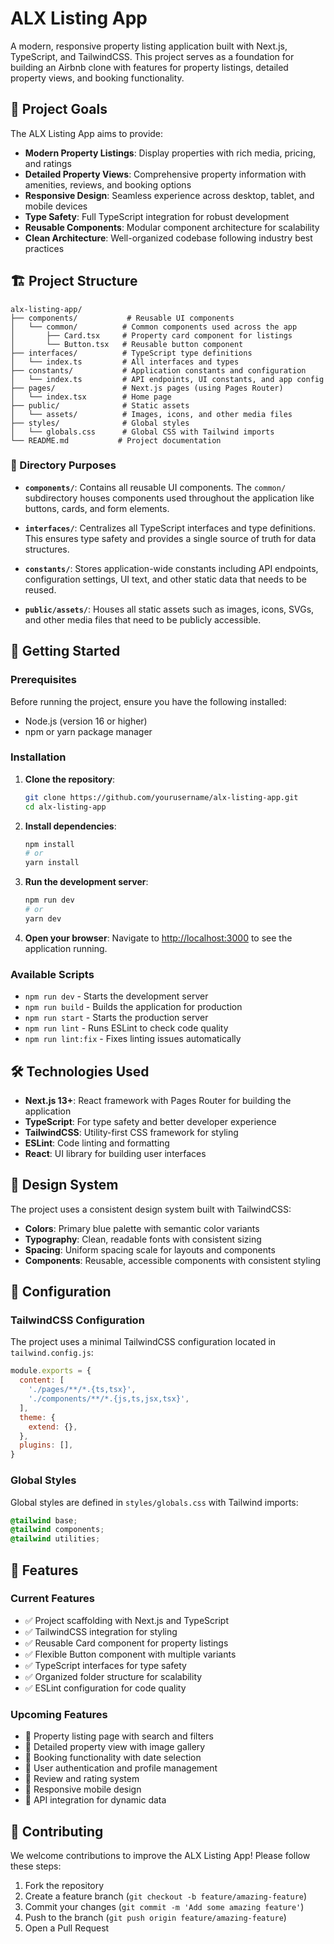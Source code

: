 # ALX Listing App

A modern, responsive property listing application built with Next.js, TypeScript, and TailwindCSS. This project serves as a foundation for building an Airbnb clone with features for property listings, detailed property views, and booking functionality.

## 🎯 Project Goals

The ALX Listing App aims to provide:

- **Modern Property Listings**: Display properties with rich media, pricing, and ratings
- **Detailed Property Views**: Comprehensive property information with amenities, reviews, and booking options
- **Responsive Design**: Seamless experience across desktop, tablet, and mobile devices
- **Type Safety**: Full TypeScript integration for robust development
- **Reusable Components**: Modular component architecture for scalability
- **Clean Architecture**: Well-organized codebase following industry best practices

## 🏗️ Project Structure

```
alx-listing-app/
├── components/           # Reusable UI components
│   └── common/          # Common components used across the app
│       ├── Card.tsx     # Property card component for listings
│       └── Button.tsx   # Reusable button component
├── interfaces/          # TypeScript type definitions
│   └── index.ts         # All interfaces and types
├── constants/           # Application constants and configuration
│   └── index.ts         # API endpoints, UI constants, and app config
├── pages/               # Next.js pages (using Pages Router)
│   └── index.tsx        # Home page
├── public/              # Static assets
│   └── assets/          # Images, icons, and other media files
├── styles/              # Global styles
│   └── globals.css      # Global CSS with Tailwind imports
└── README.md           # Project documentation
```

### 📁 Directory Purposes

- **`components/`**: Contains all reusable UI components. The `common/` subdirectory houses components used throughout the application like buttons, cards, and form elements.

- **`interfaces/`**: Centralizes all TypeScript interfaces and type definitions. This ensures type safety and provides a single source of truth for data structures.

- **`constants/`**: Stores application-wide constants including API endpoints, configuration settings, UI text, and other static data that needs to be reused.

- **`public/assets/`**: Houses all static assets such as images, icons, SVGs, and other media files that need to be publicly accessible.

## 🚀 Getting Started

### Prerequisites

Before running the project, ensure you have the following installed:

- Node.js (version 16 or higher)
- npm or yarn package manager

### Installation

1. **Clone the repository**:
   ```bash
   git clone https://github.com/yourusername/alx-listing-app.git
   cd alx-listing-app
   ```

2. **Install dependencies**:
   ```bash
   npm install
   # or
   yarn install
   ```

3. **Run the development server**:
   ```bash
   npm run dev
   # or
   yarn dev
   ```

4. **Open your browser**:
   Navigate to [http://localhost:3000](http://localhost:3000) to see the application running.

### Available Scripts

- `npm run dev` - Starts the development server
- `npm run build` - Builds the application for production
- `npm run start` - Starts the production server
- `npm run lint` - Runs ESLint to check code quality
- `npm run lint:fix` - Fixes linting issues automatically

## 🛠️ Technologies Used

- **Next.js 13+**: React framework with Pages Router for building the application
- **TypeScript**: For type safety and better developer experience
- **TailwindCSS**: Utility-first CSS framework for styling
- **ESLint**: Code linting and formatting
- **React**: UI library for building user interfaces

## 🎨 Design System

The project uses a consistent design system built with TailwindCSS:

- **Colors**: Primary blue palette with semantic color variants
- **Typography**: Clean, readable fonts with consistent sizing
- **Spacing**: Uniform spacing scale for layouts and components
- **Components**: Reusable, accessible components with consistent styling

## 🔧 Configuration

### TailwindCSS Configuration

The project uses a minimal TailwindCSS configuration located in `tailwind.config.js`:

```javascript
module.exports = {
  content: [
    './pages/**/*.{ts,tsx}',
    './components/**/*.{js,ts,jsx,tsx}',
  ],
  theme: {
    extend: {},
  },
  plugins: [],
}
```

### Global Styles

Global styles are defined in `styles/globals.css` with Tailwind imports:

```css
@tailwind base;
@tailwind components;
@tailwind utilities;
```

## 🌟 Features

### Current Features

- ✅ Project scaffolding with Next.js and TypeScript
- ✅ TailwindCSS integration for styling
- ✅ Reusable Card component for property listings
- ✅ Flexible Button component with multiple variants
- ✅ TypeScript interfaces for type safety
- ✅ Organized folder structure for scalability
- ✅ ESLint configuration for code quality

### Upcoming Features

- 🔄 Property listing page with search and filters
- 🔄 Detailed property view with image gallery
- 🔄 Booking functionality with date selection
- 🔄 User authentication and profile management
- 🔄 Review and rating system
- 🔄 Responsive mobile design
- 🔄 API integration for dynamic data

## 🤝 Contributing

We welcome contributions to improve the ALX Listing App! Please follow these steps:

1. Fork the repository
2. Create a feature branch (`git checkout -b feature/amazing-feature`)
3. Commit your changes (`git commit -m 'Add some amazing feature'`)
4. Push to the branch (`git push origin feature/amazing-feature`)
5. Open a Pull Request
